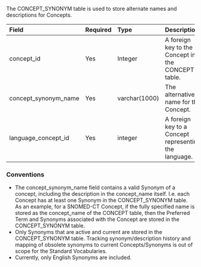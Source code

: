 The CONCEPT_SYNONYM table is used to store alternate names and descriptions for Concepts. 

Field|Required|Type|Description
:---------------------|:---------|:------------|:------------------------
|concept_id|Yes|Integer|A foreign key to the Concept in the CONCEPT table.|
|concept_synonym_name|Yes|varchar(1000)|The alternative name for the Concept.|
|language_concept_id|Yes|integer|A foreign key to a Concept representing the language.|

### Conventions

  * The concept_synonym_name field contains a valid Synonym of a concept, including the description in the concept_name itself. I.e. each Concept has at least one Synonym in the CONCEPT_SYNONYM table. As an example, for a SNOMED-CT Concept, if the fully specified name is stored as the concept_name of the CONCEPT table, then the Preferred Term and Synonyms associated with the Concept are stored in the CONCEPT_SYNONYM table. 
  * Only Synonyms that are active and current are stored in the CONCEPT_SYNONYM table. Tracking synonym/description history and mapping of obsolete synonyms to current Concepts/Synonyms is out of scope for the Standard Vocabularies.
  * Currently, only English Synonyms are included.
